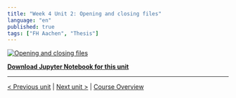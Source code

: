 ```yaml
---
title: "Week 4 Unit 2: Opening and closing files"
language: "en"
published: true
tags: ["FH Aachen", "Thesis"]
---
```


[![Opening and closing files](https://img.youtube.com/vi/PWiqjuhHyqM/hqdefault.jpg)](https://youtu.be/PWiqjuhHyqM)

[**Download Jupyter Notebook for this unit**](files/Week_4_Unit_2_openclose_notebook.ipynb)

---

[< Previous unit](/teaching/python-mooc/week4_unit2_selftest) | [Next unit >](/teaching/python-mooc/week4_unit1_selftest) |
[Course Overview](/teaching/python-mooc)